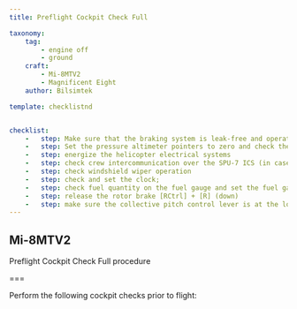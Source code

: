 ```yaml
---
title: Preflight Cockpit Check Full

taxonomy:
    tag:
        - engine off
        - ground
    craft:
        - Mi-8MTV2
        - Magnificent Eight
    author: Bilsimtek

template: checklistnd


checklist:
    -   step: Make sure that the braking system is leak-free and operates normally (after depression of the brake handle and attainment of a pressure of 31 to 34 kg/cm2 in the brake line there should be no noise created by outgoing air and, after releasing the brakes, there should be no residual pressure in the brake system) [W] 
    -   step: Set the pressure altimeter pointers to zero and check the barometric pressure display for compliance with the actual aerodrome pressure with an accuracy of ±1.5 mm Hg [LShift] + [B] / [LCtrl] + [B]
    -   step: energize the helicopter electrical systems 
    -   step: check crew intercommunication over the SPU-7 ICS (in case multicrew game)
    -   step: check windshield wiper operation 
    -   step: check and set the clock;
    -   step: check fuel quantity on the fuel gauge and set the fuel gauge selector to "РАСХ" (SVC CELL) [2] (move to the co-pilot's seat),  [RCtrl] + [RShift] + [V] for CW turn [RCtrl] + [RShift] + [B] for CCW turn.
    -   step: release the rotor brake [RCtrl] + [R] (down)
    -   step: make sure the collective pitch control lever is at the lower stop [Num –] and the throttle control twist grip is turned fully to the left [PgDn], the engines throttle levers are set in the neutral detent [RCTRL] + [HOME / RCTRL] + [END], the control stick is in a position close to neutral and the fuel shutoff levers are in the aft (closed) position [ RCtrl] + [PageUp.. PageDown] 
---
```


## Mi-8MTV2 
Preflight Cockpit Check Full procedure 

===

Perform the following cockpit checks prior to flight:  
